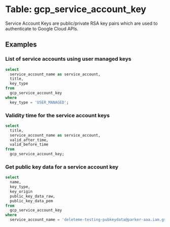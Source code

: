 # Table: gcp_service_account_key

Service Account Keys are public/private RSA key pairs which are used to authenticate to Google Cloud APIs.

## Examples

### List of service accounts using user managed keys

```sql
select
  service_account_name as service_account,
  title,
  key_type
from
  gcp_service_account_key
where
  key_type = 'USER_MANAGED';
```

### Validity time for the service account keys

```sql
select
  title,
  service_account_name as service_account,
  valid_after_time,
  valid_before_time
from
  gcp_service_account_key;
```

### Get public key data for a service account key

```sql
select
  name,
  key_type,
  key_origin
  public_key_data_raw,
  public_key_data_pem
from
  gcp_service_account_key
where
  service_account_name = 'deleteme-testing-pubkeydata@parker-aaa.iam.gserviceaccount.com';
```